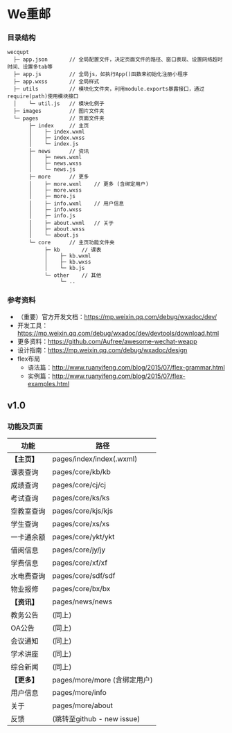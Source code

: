 We重邮
===

### 目录结构
```
wecqupt
  ├─ app.json       // 全局配置文件，决定页面文件的路径、窗口表现、设置网络超时时间、设置多tab等     
  ├─ app.js         // 全局js，如执行App()函数来初始化注册小程序
  ├─ app.wxss       // 全局样式
  ├─ utils          // 模块化文件夹，利用module.exports暴露接口，通过require(path)使用模块接口
  │    └─ util.js   // 模块化例子
  ├─ images         // 图片文件夹
  └─ pages          // 页面文件夹
       ├─ index     // 主页
       │    ├─ index.wxml
       │    ├─ index.wxss
       │    └─ index.js
       ├─ news      // 资讯
       │    ├─ news.wxml
       │    ├─ news.wxss
       │    └─ news.js
       ├─ more      // 更多
       │    ├─ more.wxml    // 更多 (含绑定用户)
       │    ├─ more.wxss
       │    ├─ more.js
       │    ├─ info.wxml    // 用户信息
       │    ├─ info.wxss
       │    ├─ info.js
       │    ├─ about.wxml   // 关于
       │    ├─ about.wxss
       │    └─ about.js
       └─ core      // 主页功能文件夹
            ├─ kb       // 课表
            │    ├─ kb.wxml
            │    ├─ kb.wxss
            │    └─ kb.js
            └─ other    // 其他
                 └─ ..
```

### 参考资料

* （重要）官方开发文档：https://mp.weixin.qq.com/debug/wxadoc/dev/
* 开发工具：https://mp.weixin.qq.com/debug/wxadoc/dev/devtools/download.html
* 更多资料：https://github.com/Aufree/awesome-wechat-weapp
* 设计指南：https://mp.weixin.qq.com/debug/wxadoc/design
* flex布局
  * 语法篇：http://www.ruanyifeng.com/blog/2015/07/flex-grammar.html
  * 实例篇：http://www.ruanyifeng.com/blog/2015/07/flex-examples.html

## v1.0
### 功能及页面

| 功能        | 路径                        |
| ----------- | -------------------------- |
| **【主页】** | pages/index/index(.wxml)   |
| 课表查询     | pages/core/kb/kb           |
| 成绩查询     | pages/core/cj/cj           |
| 考试查询     | pages/core/ks/ks           |
| 空教室查询   | pages/core/kjs/kjs         |
| 学生查询     | pages/core/xs/xs           |
| 一卡通余额   | pages/core/ykt/ykt         |
| 借阅信息     | pages/core/jy/jy           |
| 学费信息     | pages/core/xf/xf           |
| 水电费查询   | pages/core/sdf/sdf         |
| 物业报修     | pages/core/bx/bx           |
| **【资讯】** | pages/news/news            |
| 教务公告     | (同上)                      |
| OA公告      | (同上)                      |
| 会议通知     | (同上)                      |
| 学术讲座     | (同上)                      |
| 综合新闻     | (同上)                      |
| **【更多】** | pages/more/more (含绑定用户) |
| 用户信息     | pages/more/info            |
| 关于        | pages/more/about           |
| 反馈        | (跳转至github - new issue)  |